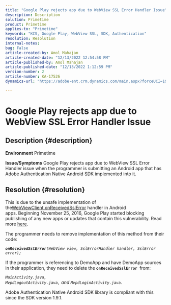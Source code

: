 ```yaml
---
title: "Google Play rejects app due to WebView SSL Error Handler Issue"
description: Description
solution: Primetime
product: Primetime
applies-to: "Primetime"
keywords: "KCS, Google Play, WebView SSL, SDK, Authentication"
resolution: Resolution
internal-notes: 
bug: False
article-created-by: Amol Mahajan
article-created-date: "12/13/2022 12:54:58 PM"
article-published-by: Amol Mahajan
article-published-date: "12/13/2022 1:12:59 PM"
version-number: 2
article-number: KA-17526
dynamics-url: "https://adobe-ent.crm.dynamics.com/main.aspx?forceUCI=1&pagetype=entityrecord&etn=knowledgearticle&id=e0d80356-e57a-ed11-81ac-6045bd006239"

---
```

# Google Play rejects app due to WebView SSL Error Handler Issue

## Description {#description}

<b>Environment</b>
Primetime


<b>Issue/Symptoms</b>
Google Play rejects app due to WebView SSL Error Handler issue when the programmer is submitting an Android app that has Adobe Authentication Native Android SDK implemented into it.


## Resolution {#resolution}


This is due to the unsafe implementation of the[WebViewClient.onReceivedSslError](https://developer.android.com/reference/android/webkit/WebViewClient.html#onReceivedSslError%28android.webkit.WebView,%20android.webkit.SslErrorHandler,%20android.net.http.SslError%29) handler in Android apps. Beginning November 25, 2016, Google Play started blocking publishing of any new apps or updates that contain this vulnerability. Read more [here](https://support.google.com/faqs/answer/7071387?hl=en).

The programmer needs to remove implementation of this method from their code:

<b>*`onReceivedSslError`</b>`(WebView view, SslErrorHandler handler, SslError error);`*

If the programmer is referencing to DemoApp and have DemoApp sources in their application, they need to delete the <b>`onReceivedSslError `</b>from:

*`MainActivity.java, MvpdLogoutActivity.java,` and `MvpdLoginActivity.java.`*

Adobe Authentication Native Android SDK library is compliant with this since the SDK version 1.9.1.
